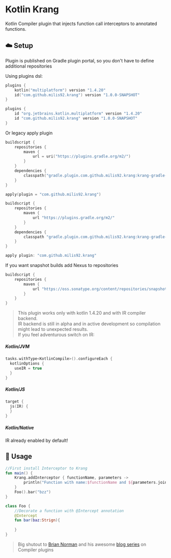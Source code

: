 # Kotlin Krang

Kotlin Compiler plugin that injects function call interceptors to annotated functions.

## :cloud: Setup

Plugin is published on Gradle plugin portal, so you don't have to define additional repositories

Using plugins dsl:

```kotlin
plugins {
    kotlin("multiplatform") version "1.4.20"
    id("com.github.milis92.krang") version "1.0.0-SNAPSHOT"
}
```

```groovy
plugins {
    id "org.jetbrains.kotlin.multiplatform" version "1.4.20"
    id "com.github.milis92.krang" version "1.0.0-SNAPSHOT"
}
```

Or legacy apply plugin

```kotlin
buildscript {
    repositories {
        maven {
            url = uri("https://plugins.gradle.org/m2/")
        }
    }
    dependencies {
        classpath("gradle.plugin.com.github.milis92.krang:krang-gradle-plugin:1.0.0-SNAPSHOT")
    }
}

apply(plugin = "com.github.milis92.krang")
```

```groovy
buildscript {
    repositories {
        maven {
            url "https://plugins.gradle.org/m2/"
        }
    }
    dependencies {
        classpath "gradle.plugin.com.github.milis92.krang:krang-gradle-plugin:1.0.0-SNAPSHOT"
    }
}

apply plugin: "com.github.milis92.krang"
```

If you want snapshot builds add Nexus to repositories

```groovy
buildscript {
    repositories {
        maven {
            url "https://oss.sonatype.org/content/repositories/snapshots"
        }
    }
}
```

> This plugin works only with kotlin 1.4.20 and with IR compiler backend.\
> IR backend is still in alpha and in active development so compilation might lead to unexpected results.\
> If you feel adventurous switch on IR:

##### Kotlin/JVM

```kotlin
tasks.withType<KotlinCompile>().configureEach {
  kotlinOptions {
    useIR = true
  }
}
```

##### Kotlin/JS
```kotlin
target {
  js(IR) {
  }
}
```

##### Kotlin/Native
IR already enabled by default!

## :memo: Usage

```kotlin
//First install Interceptor to Krang
fun main() {
    Krang.addInterceptor { functionName, parameters ->
        println("Function with name:$functionName and ${parameters.joinToString()} invoked")
    }
    Foo().bar("bzz")
}

class Foo {
    //Decorate a function with @Intercept annotation
    @Intercept
    fun bar(baz:Strign){
        
    }
}
```
> Big shutout to [Brian Norman](https://github.com/bnorm)
> and his awesome [blog series](https://blog.bnorm.dev/writing-your-second-compiler-plugin-part-1) on Compiler plugins
